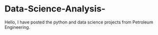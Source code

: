 # Data-Science-Analysis-
Hello, I have posted the python and data science projects from Petroleum Engineering. 
